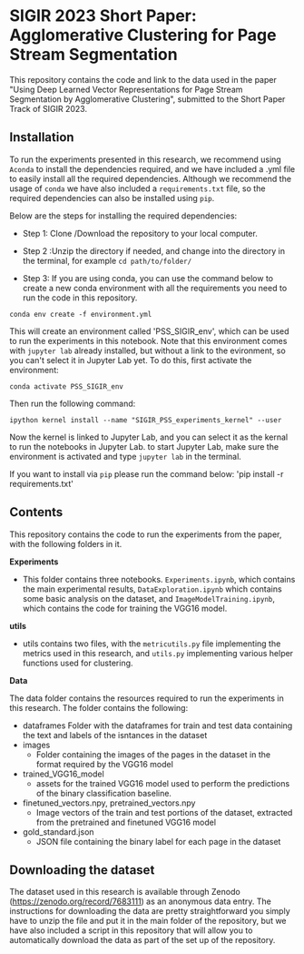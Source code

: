 # SIGIR 2023 Short Paper: Agglomerative Clustering for Page Stream Segmentation

This repository contains the code and link to the data used in the paper "Using Deep Learned Vector Representations for Page Stream Segmentation by Agglomerative Clustering", submitted to the Short Paper Track of SIGIR 2023.

## Installation

To run the experiments presented in this research, we recommend using `Aconda` to install the dependencies required, and we have included a .yml file to easily install all the required dependencies. Although we recommend the usage of `conda` we have also included a `requirements.txt` file, so the required dependencies can also be installed using  `pip`.

Below are the steps for installing the required dependencies:

- Step 1: Clone /Download the repository to your local computer.

- Step 2 :Unzip the directory if needed, and change into the directory in the terminal, for example `cd path/to/folder/ `

- Step 3: If you are using conda, you can use the command below to create a new conda environment with all the requirements you need to run the code in this repository.

`conda env create -f environment.yml`


This will create an environment called 'PSS_SIGIR_env', which can be used to run the experiments in this notebook. Note that this environment comes with `jupyter lab` already installed, but without a link to the evironment, so you can't select it in Jupyter Lab yet.
To do this, first activate the environment:

`conda activate PSS_SIGIR_env`

Then run the following command:

`ipython kernel install --name "SIGIR_PSS_experiments_kernel" --user`

Now the kernel is linked to Jupyter Lab, and you can select it as the kernal to run the notebooks in Jupyter Lab. to start Jupyter Lab, make sure the environment is activated and type `jupyter lab` in the terminal.

If you want to install via `pip` please run the command below: 'pip install -r requirements.txt'


  
## Contents

This repository contains the code to run the experiments from the paper, with the following folders in it. <br>

**Experiments**
- This folder contains three notebooks. `Experiments.ipynb`, which contains the main experimental results, `DataExploration.ipynb` which contains some basic analysis on the dataset, and `ImageModelTraining.ipynb`, which contains the code for training the VGG16 model. <br>


**utils**
- utils contains two files, with the `metricutils.py` file implementing the metrics used in this research, and `utils.py` implementing various helper functions used for clustering.

**Data** 

The data folder contains the resources required to run the experiments in this research. The folder contains the following:
  - dataframes
    Folder with the dataframes for train and test data containing the text and labels of the isntances in the dataset
  - images
    - Folder containing the images of the pages in the dataset in the format required by the VGG16 model
  - trained_VGG16_model
    - assets for the trained VGG16 model used to perform the predictions of the binary classification baseline.
  - finetuned_vectors.npy, pretrained_vectors.npy
    - Image vectors of the train and test portions of the dataset, extracted from the pretrained and finetuned VGG16 model
  - gold_standard.json
    - JSON file containing the binary label for each page in the dataset


## Downloading the dataset

The dataset used in this research is available through Zenodo (https://zenodo.org/record/7683111) as an anonymous data entry. The instructions for downloading the data are pretty straightforward you simply have to unzip the file and put it in the main folder of the repository, but we have also included a script in this repository that will allow you to automatically download the data as part of the set up of the repository.
